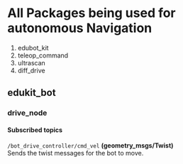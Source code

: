 # All Packages being used for autonomous Navigation

1. edubot_kit
2. teleop_command
3. ultrascan
4. diff_drive

## edukit_bot  
### drive_node

#### Subscribed topics
`/bot_drive_controller/cmd_vel`  **(geometry_msgs/Twist)**  
Sends the twist messages for the bot to move.
